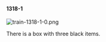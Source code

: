 #### 1318-1
![train-1318-1-0.png](https://github.com/lil-lab/nlvr/raw/master/nlvr/train/images/61/train-1318-1-0.png "train-1318-1-0.png")

There is a box with three black items.